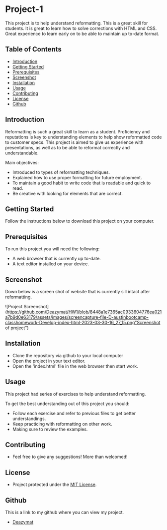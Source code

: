 # Project-1

This project is to help understand reformatting. This is a great skill for students. It is great to learn how to solve corrections with HTML and CSS. Great experience to learn early on to be able to maintain up to-date format.

## Table of Contents

- [Introduction](#introduction)
- [Getting Started](#getting-started)
- [Prerequisites](#prerequisites)
- [Screenshot](#screenshot)
- [Installation](#installation)
- [Usage](#usage)
- [Contributing](#contributing)
- [License](#license)
- [Github](#github)


## Introduction

Reformatting is such a great skill to learn as a student. Proficiency and reputations is key to understanding elements to help show reformatted code to customer specs. This project is aimed to give us experience with presentations, as well as to be able to reformat correctly and understandable.

Main objectives:

- Introduced to types of reformatting techniques.
- Explained how to use proper formatting for future employment.
- To maintain a good habit to write code that is readable and quick to read.
- Be creative with looking for elements that are correct.

## Getting Started

Follow the instructions below to download this project on your computer.

## Prerequisites

To run this project you will need the following:

- A web browser that is currently up to-date.
- A text editor installed on your device.

## Screenshot

Down below is a screen shot of website that is currently sill intact after reformatting.

![Project Screenshot](https://github.com/Deazymat/HW1/blob/8448a1e7365ac0933604776ea021a7b9d0e63179/assets/images/screencapture-file-D-austinbootcamp-classhomework-Develop-index-html-2023-03-30-16_27_15.png"Screenshot of project")

## Installation

- Clone the repository via github to your local computer
- Open the project in your text editor.
- Open the 'index.html' file in the web browser then start work.

## Usage

This project had series of exercises to help understand reformatting.

To get the best understanding out of this project you should:

- Follow each exercise and refer to previous files to get better understandings.
- Keep practicing with reformatting on other work.
- Making sure to review the examples.

## Contributing

- Feel free to give any suggestions! More than welcomed!

## License

- Project protected under the [MIT License](LICENSE.md).

## Github

This is a link to my github where you can view my project.

- [Deazymat](https://github.com/Deazymat/Project-1)

